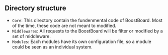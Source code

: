 ## Directory structure

- `Core`: This directory contain the fundenmental code of BoostBoard. Most of the time, these code are not meant to modified.
- `Middlewares`: All requests to the BoostBoard will be filter or modified by a set of middleware.
- `Modules`: Each modules have its own configuration file, so a module could be seen as an individual system.
